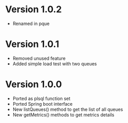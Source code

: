 # Version 1.0.2
- Renamed in pque
# Version 1.0.1 
- Removed unused feature
- Added simple load test with two queues
# Version 1.0.0
- Ported as plsql function set
- Ported Spring boot interface
- New listQueues() method  to get the list of all queues
- New getMetrics() methods to get metrics details